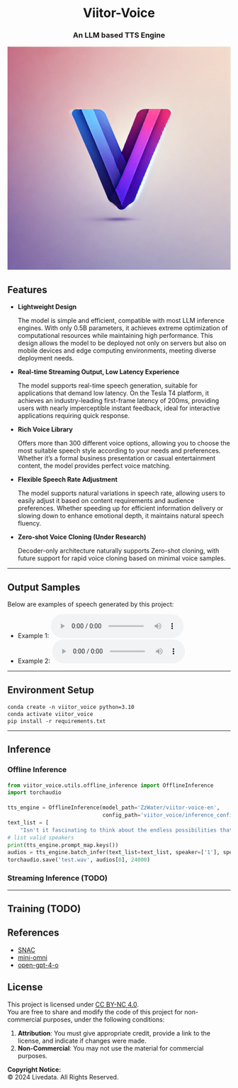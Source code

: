 # <center>Viitor-Voice</center>
### <center>An LLM based TTS Engine</center>

<p align="center">
  <img src="asserts/post.webp" alt="Viitor-Voice Cover">
</p>

## Features

- **Lightweight Design**  

  The model is simple and efficient, compatible with most LLM inference engines. With only 0.5B parameters, it achieves extreme optimization of computational resources while maintaining high performance. This design allows the model to be deployed not only on servers but also on mobile devices and edge computing environments, meeting diverse deployment needs.

- **Real-time Streaming Output, Low Latency Experience**  

  The model supports real-time speech generation, suitable for applications that demand low latency. On the Tesla T4 platform, it achieves an industry-leading first-frame latency of 200ms, providing users with nearly imperceptible instant feedback, ideal for interactive applications requiring quick response.

- **Rich Voice Library**  

  Offers more than 300 different voice options, allowing you to choose the most suitable speech style according to your needs and preferences. Whether it’s a formal business presentation or casual entertainment content, the model provides perfect voice matching.

- **Flexible Speech Rate Adjustment**  

  The model supports natural variations in speech rate, allowing users to easily adjust it based on content requirements and audience preferences. Whether speeding up for efficient information delivery or slowing down to enhance emotional depth, it maintains natural speech fluency.

- **Zero-shot Voice Cloning (Under Research)**  

  Decoder-only architecture naturally supports Zero-shot cloning, with future support for rapid voice cloning based on minimal voice samples.

---

## Output Samples

Below are examples of speech generated by this project:

- Example 1: <audio controls><source src="assets/female_normal.wav" type="audio/wav"></audio>
- Example 2: <audio controls><source src="assets/male_normal.wav" type="audio/wav"></audio>

---

## Environment Setup

```commandline
conda create -n viitor_voice python=3.10
conda activate viitor_voice
pip install -r requirements.txt
```

---

## Inference

### Offline Inference

```python
from viitor_voice.utils.offline_inference import OfflineInference
import torchaudio

tts_engine = OfflineInference(model_path='ZzWater/viitor-voice-en',
                              config_path='viitor_voice/inference_configs/en.json')
text_list = [
    "Isn't it fascinating to think about the endless possibilities that lie within the pages of a book. every time you turn a page, you're diving into a new world ripe with potential for discovery, and wonder what stories will you uncover today."]
# list valid speakers
print(tts_engine.prompt_map.keys())
audios = tts_engine.batch_infer(text_list=text_list, speaker=['1'], speed=2)
torchaudio.save('test.wav', audios[0], 24000)
```

### Streaming Inference (TODO)

---
## Training (TODO)

## References

- [SNAC](https://github.com/hubertsiuzdak/snac)
- [mini-omni](https://github.com/gpt-omni/mini-omni)
- [open-gpt-4-o](https://laion.ai/notes/open-gpt-4-o/)

## License

This project is licensed under [CC BY-NC 4.0](https://creativecommons.org/licenses/by-nc/4.0/).  
You are free to share and modify the code of this project for non-commercial purposes, under the following conditions:

1. **Attribution**: You must give appropriate credit, provide a link to the license, and indicate if changes were made.
2. **Non-Commercial**: You may not use the material for commercial purposes.

**Copyright Notice:**  
© 2024 Livedata. All Rights Reserved.

